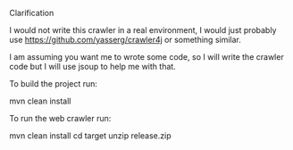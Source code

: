 Clarification

I would not write this crawler in a real environment, I would just probably use
https://github.com/yasserg/crawler4j or something similar.

I am assuming you want me to wrote some code, so I will write the crawler code
but I will use jsoup to help me with that.

To build the project run:

mvn clean install

To run the web crawler run:

mvn clean install
cd target
unzip release.zip

